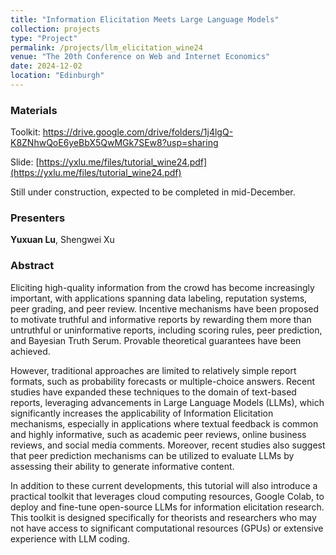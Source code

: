 ```yaml
---
title: "Information Elicitation Meets Large Language Models"
collection: projects
type: "Project"
permalink: /projects/llm_elicitation_wine24
venue: "The 20th Conference on Web and Internet Economics"
date: 2024-12-02
location: "Edinburgh"
---
```


### Materials

Toolkit: https://drive.google.com/drive/folders/1j4lgQ-K8ZNhwQoE6yeBbX5QwMGk7SEw8?usp=sharing

Slide: [https://yxlu.me/files/tutorial_wine24.pdf](https://yxlu.me/files/tutorial_wine24.pdf)

Still under construction, expected to be completed in mid-December.

### Presenters

**Yuxuan Lu**, Shengwei Xu

### Abstract

Eliciting high-quality information from the crowd has become increasingly important, with applications spanning data labeling, reputation systems, peer grading, and peer review. Incentive mechanisms have been proposed to motivate truthful and informative reports by rewarding them more than untruthful or uninformative reports, including scoring rules, peer prediction, and Bayesian Truth Serum. Provable theoretical guarantees have been achieved.

However, traditional approaches are limited to relatively simple report formats, such as probability forecasts or multiple-choice answers. Recent studies have expanded these techniques to the domain of text-based reports, leveraging advancements in Large Language Models (LLMs), which significantly increases the applicability of Information Elicitation mechanisms, especially in applications where textual feedback is common and highly informative, such as academic peer reviews, online business reviews, and social media comments. Moreover, recent studies also suggest that peer prediction mechanisms can be utilized to evaluate LLMs by assessing their ability to generate informative content.

In addition to these current developments, this tutorial will also introduce a practical toolkit that leverages cloud computing resources, Google Colab, to deploy and fine-tune open-source LLMs for information elicitation research. This toolkit is designed specifically for theorists and researchers who may not have access to significant computational resources (GPUs) or extensive experience with LLM coding.

